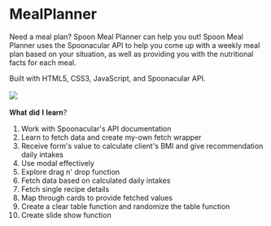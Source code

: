 # MealPlanner

Need a meal plan? Spoon Meal Planner can help you out! Spoon Meal Planner uses the Spoonacular API to help you come up with a weekly meal plan based on your situation, as well as providing you with the nutritional facts for each meal. 

Built with HTML5, CSS3, JavaScript, and Spoonacular API.
<br>
<br>
<img src="https://i.imgur.com/YVem665.png" />
<br>
<br>
𝐖𝐡𝐚𝐭 𝐝𝐢𝐝 𝐈 𝐥𝐞𝐚𝐫𝐧?
1. Work with Spoonacular's API documentation
2. Learn to fetch data and create my-own fetch wrapper
3. Receive form's value to calculate client's BMI and give recommendation daily intakes
4. Use modal effectively
5. Explore drag n' drop function 
6. Fetch data based on calculated daily intakes
7. Fetch single recipe details
8. Map through cards to provide fetched values
9. Create a clear table function and randomize the table function
10. Create slide show function
